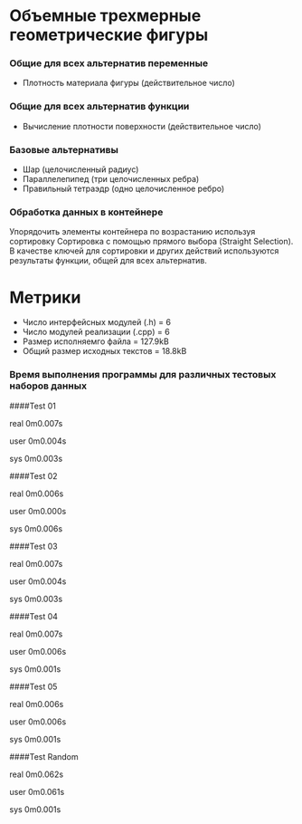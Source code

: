 # Объемные трехмерные геометрические фигуры

### Общие для всех альтернатив переменные
* Плотность материала фигуры (действительное число)
### Общие для всех альтернатив функции
* Вычисление плотности поверхности (действительное число)
### Базовые альтернативы
* Шар (целочисленный радиус)
* Параллелепипед (три целочисленных ребра)
* Правильный тетраэдр (одно целочисленное ребро)

### Обработка данных в контейнере
Упорядочить   элементы   контейнера   по   возрастанию   используя
сортировку  Сортировка с помощью прямого выбора (Straight Selection). В
качестве ключей для сортировки и других действий используются результаты
функции, общей для всех альтернатив.

# Метрики
- Число интерфейсных модулей (.h) = 6
- Число модулей реализации (.cpp) = 6
- Размер исполняемго файла = 127.9kB
- Общий размер исходных текстов = 18.8kB
### Время выполнения программы для различных тестовых наборов данных
####Test 01

real	0m0.007s

user	0m0.004s

sys	0m0.003s

####Test 02

real	0m0.006s

user	0m0.000s

sys	0m0.006s

####Test 03

real	0m0.007s

user	0m0.004s

sys	0m0.003s

####Test 04

real	0m0.007s

user	0m0.006s

sys	0m0.001s

####Test 05

real	0m0.006s

user	0m0.006s

sys	0m0.001s

####Test Random

real	0m0.062s

user	0m0.061s

sys	0m0.001s


